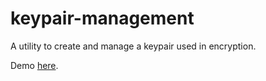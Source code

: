 # keypair-management
A utility to create and manage a keypair used in encryption.

Demo [here](http://apps.golightlyplus.com/keypair-management/).
